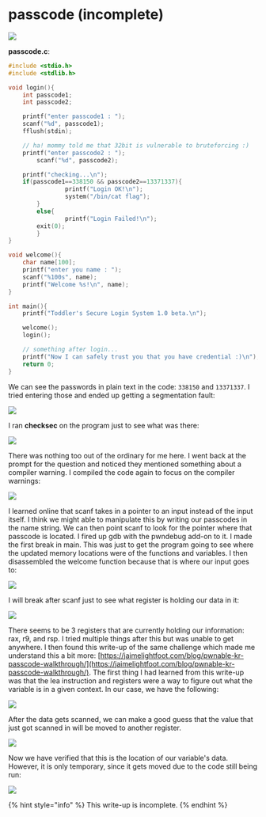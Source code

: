# passcode (incomplete)

![](<../../.gitbook/assets/image (3) (3).png>)

**passcode.c**:

```c
#include <stdio.h>
#include <stdlib.h>

void login(){
	int passcode1;
	int passcode2;

	printf("enter passcode1 : ");
	scanf("%d", passcode1);
	fflush(stdin);

	// ha! mommy told me that 32bit is vulnerable to bruteforcing :)
	printf("enter passcode2 : ");
        scanf("%d", passcode2);

	printf("checking...\n");
	if(passcode1==338150 && passcode2==13371337){
                printf("Login OK!\n");
                system("/bin/cat flag");
        }
        else{
                printf("Login Failed!\n");
		exit(0);
        }
}

void welcome(){
	char name[100];
	printf("enter you name : ");
	scanf("%100s", name);
	printf("Welcome %s!\n", name);
}

int main(){
	printf("Toddler's Secure Login System 1.0 beta.\n");

	welcome();
	login();

	// something after login...
	printf("Now I can safely trust you that you have credential :)\n");
	return 0;	
}
```

We can see the passwords in plain text in the code: `338150` and `13371337`. I tried entering those and ended up getting a segmentation fault:

![](<../../.gitbook/assets/image (15) (2).png>)

I ran **checksec** on the program just to see what was there:

![](<../../.gitbook/assets/image (16) (3) (1) (1).png>)

There was nothing too out of the ordinary for me here. I went back at the prompt for the question and noticed they mentioned something about a compiler warning. I compiled the code again to focus on the compiler warnings:

![](<../../.gitbook/assets/image (17) (4) (1).png>)

I learned online that scanf takes in a pointer to an input instead of the input itself. I think we might able to manipulate this by writing our passcodes in the name string. We can then point scanf to look for the pointer where that passcode is located. I fired up gdb with the pwndebug add-on to it. I made the first break in main. This was just to get the program going to see where the updated memory locations were of the functions and variables. I then disassembled the welcome function because that is where our input goes to:

![](<../../.gitbook/assets/image (7) (2) (2).png>)

I will break after scanf just to see what register is holding our data in it:

![](<../../.gitbook/assets/image (18) (4) (1).png>)

There seems to be 3 registers that are currently holding our information: rax, r9, and rsp. I tried multiple things after this but was unable to get anywhere. I then found this write-up of the same challenge which made me understand this a bit more: [https://jaimelightfoot.com/blog/pwnable-kr-passcode-walkthrough/](https://jaimelightfoot.com/blog/pwnable-kr-passcode-walkthrough/). The first thing I had learned from this write-up was that the lea instruction and registers were a way to figure out what the variable is in a given context. In our case, we have the following:

![](<../../.gitbook/assets/image (4) (3).png>)

After the data gets scanned, we can make a good guess that the value that just got scanned in will be moved to another register.

![](<../../.gitbook/assets/image (720).png>)

Now we have verified that this is the location of our variable's data. However, it is only temporary, since it gets moved due to the code still being run:

![](<../../.gitbook/assets/image (1) (2) (2).png>)

{% hint style="info" %}
This write-up is incomplete.
{% endhint %}
